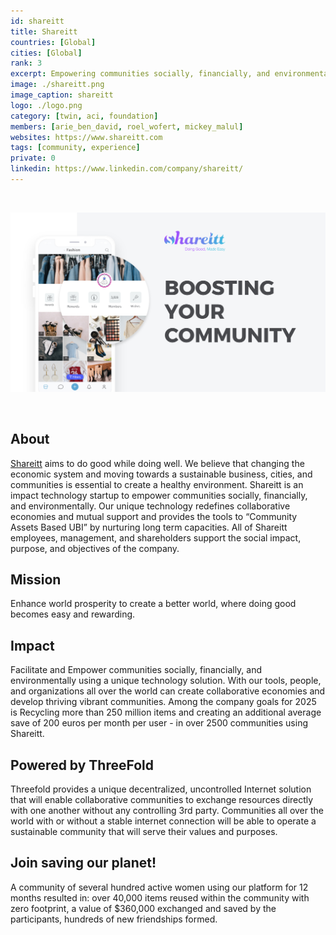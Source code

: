 ```yaml
---
id: shareitt
title: Shareitt
countries: [Global]
cities: [Global]
rank: 3
excerpt: Empowering communities socially, financially, and environmentally.
image: ./shareitt.png
image_caption: shareitt
logo: ./logo.png
category: [twin, aci, foundation]
members: [arie_ben_david, roel_wofert, mickey_malul]
websites: https://www.shareitt.com
tags: [community, experience]
private: 0
linkedin: https://www.linkedin.com/company/shareitt/
---
```


<br/>

![shareitt](./shareitt2.jpg)

<br/>

## About

[Shareitt](https://www.shareitt.com) aims to do good while doing well. We believe that changing the economic system and moving towards a sustainable business, cities, and communities is essential to create a healthy environment. Shareitt is an impact technology startup to empower communities socially, financially, and environmentally. Our unique technology redefines collaborative economies and mutual support and provides the tools to “Community Assets Based UBI” by nurturing long term capacities. All of Shareitt employees, management, and shareholders support the social impact, purpose, and objectives of the company.

## Mission

Enhance world prosperity to create a better world, where doing good becomes easy and rewarding.

## Impact

Facilitate and Empower communities socially, financially, and environmentally using a unique technology solution. With our tools, people, and organizations all over the world can create collaborative economies and develop thriving vibrant communities. Among the company goals for 2025 is Recycling more than 250 million items and creating an additional average save of 200 euros per month per user - in over 2500 communities using Shareitt.

## Powered by ThreeFold

Threefold provides a unique decentralized, uncontrolled Internet solution that will enable collaborative communities to exchange resources directly with one another without any controlling 3rd party. Communities all over the world with or without a stable internet connection will be able to operate a sustainable community that will serve their values and purposes.

## Join saving our planet!

A community of several hundred active women using our platform for 12 months resulted in: over 40,000 items reused within the community with zero footprint, a value of $360,000 exchanged and saved by the participants, hundreds of new friendships formed.


<!-- ## Support this project

Shareitt is included in ThreeFold’s [Token Distribution Event (TDE)](https://wiki.threefold.io/#/tdeoverview)</a> for the impact it brings to our planet, humanity and the ThreeFold Grid.
The ThreeFold Token (TFT) represents a unit of capacity on the new Internet and is created only when new capacity is added to the ThreeFold Grid.
Each project on the TDE benefits from TFT fund allocations. You can buy TFT's and support Shareitt, and the growth of a new Conscious Internet. -->


<!-- ## TFGrid Solution

### Roadmap

- Q1 2021
  - Integrate on ThreeFold Grid, 3Bot and TF Wallet

 -->